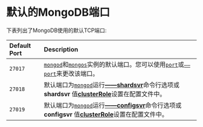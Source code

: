 # 默认的MongoDB端口

下表列出了MongoDB使用的默认TCP端口:

| Default Port | Description |
| :--- | :--- |
| `27017` | [`mongod`](https://docs.mongodb.com/master/reference/program/mongod/#bin.mongod)和[`mongos`](https://docs.mongodb.com/master/reference/program/mongos/#bin.mongos)实例的默认端口。您可以使用[`port`](https://docs.mongodb.com/master/reference/configuring-options/#net.port)或[`——port`](https://docs.mongodb.com/master/reference/program/mongod/#%20cmdop-mongod%20-port)来更改该端口。 |
| `27018` | 默认端口为[`mongod`](https://docs.mongodb.com/master/reference/program/mongod/%20bin.mongod)运行[**——shardsvr**](https://docs.mongodb.com/master/reference/program/mongod/%20#%20cmdoption-mongod-shardsvr)命令行选项或 **shardsvr** 值[**clusterRole**](https://docs.mongodb.com/master/reference/configuration-options/%20#%20sharding.clusterRole)设置在配置文件中。 |
| `27019` | 默认端口为[`mongod`](https://docs.mongodb.com/master/reference/program/mongod/%20bin.mongod)运行[**——configsvr**](https://docs.mongodb.com/master/reference/program/mongod/%20#%20cmdoption-mongod-configsvr)命令行选项或 **configsvr** 值[**clusterRole**](https://docs.mongodb.com/master/reference/configuration-options/%20#%20sharding.clusterRole)设置在配置文件中。 |

